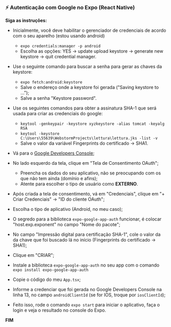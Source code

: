 ### ⚡ Autenticação com Google no Expo (React Native)

**Siga as instruções:**

* Inicialmente, você deve habilitar o gerenciador de credenciais de acordo com o seu aparelho (estou usando android)   
    * ```expo credentials:manager -p android```
    * Escolha as opções: YES -> update upload keystore -> generate new keystore -> quit credential manager.

* Use o seguinte comando para buscar a senha para gerar as chaves da keystore:  
    * ```expo fetch:android:keystore```
    * Salve o endereço onde a keystore foi gerada ("Saving keystore to ...");
    * Salve a senha "Keystore password".

* Use os seguintes comandos para obter a assinatura SHA-1 que será usada para criar as credenciais do google:   
    * ```keytool -genkeypair -keystore xyzkeystore -alias tomcat -keyalg RSA```
    * ```keytool -keystore C:\Users\55639\WebstormProjects\lettura\lettura.jks -list -v```
    * Salve o valor da variável Fingerprints do certificado -> SHA1.
    
* Vá para o [Google Developers Console](https://console.developers.google.com/);    

* No lado esquerdo da tela, clique em "Tela de Consentimento OAuth";
    * Preencha os dados do seu aplicativo, não se preocupando com os que não tem ainda (domínio e afins);
    * Atente para escolher o tipo de usuário como **EXTERNO**.

* Após criada a tela de consentimento, vá em "Credenciais", clique em "+ Criar Credenciais" -> "ID do cliente OAuth";

* Escolha o tipo de aplicativo (Android, no meu caso);

* O segredo para a biblioteca ```expo-google-app-auth``` funcionar, é colocar "host.exp.exponent" no campo "Nome do pacote";

* No campo "Impressão digital para certificação SHA-1", cole o valor da da chave que foi buscado lá no início (Fingerprints do certificado -> SHA1);

* Clique em "CRIAR";

* Instale a biblioteca ```expo-google-app-auth``` no seu app com o comando ```expo install expo-google-app-auth```

* Copie o código do meu ```App.tsx```;

* Informe a credenciar que foi gerada no Google Developers Console na linha 13, no campo ```androidClientId``` (se for IOS, troque por ```iosClientId```);

* Feito isso, rode o comando ```expo start``` para iniciar o aplicativo, faça o login e veja o resultado no console do Expo.

**FIM**

